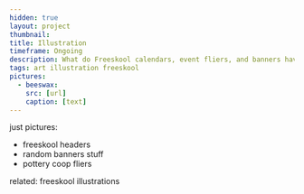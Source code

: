 ```yaml
---
hidden: true
layout: project
thumbnail:
title: Illustration
timeframe: Ongoing
description: What do Freeskool calendars, event fliers, and banners have in common? I drew them!
tags: art illustration freeskool
pictures:
  - beeswax:
    src: [url]
    caption: [text]
---
```


just pictures:
- freeskool headers
- random banners stuff
- pottery coop fliers


related:
freeskool
illustrations